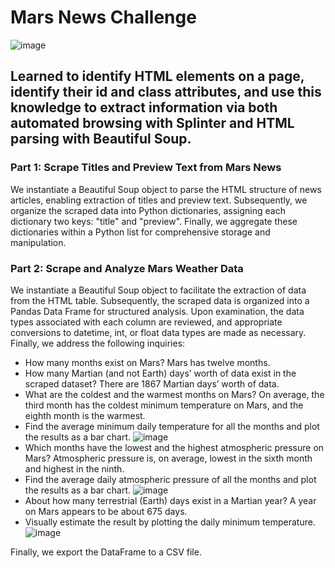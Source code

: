 # Mars News Challenge
![image](https://github.com/carojasp12/Mars_News_Challenge/assets/152667250/e1914fa1-a7dc-4cbb-bcd4-c647334617ca)

## Learned to identify HTML elements on a page, identify their id and class attributes, and use this knowledge to extract information via both automated browsing with Splinter and HTML parsing with Beautiful Soup.

### Part 1: Scrape Titles and Preview Text from Mars News

We instantiate a Beautiful Soup object to parse the HTML structure of news articles, enabling extraction of titles and preview text. Subsequently, we organize the scraped data into Python dictionaries, assigning each dictionary two keys: "title" and "preview". Finally, we aggregate these dictionaries within a Python list for comprehensive storage and manipulation.

### Part 2: Scrape and Analyze Mars Weather Data

We instantiate a Beautiful Soup object to facilitate the extraction of data from the HTML table. Subsequently, the scraped data is organized into a Pandas Data Frame for structured analysis. Upon examination, the data types associated with each column are reviewed, and appropriate conversions to datetime, int, or float data types are made as necessary. Finally, we address the following inquiries:

-	How many months exist on Mars?
Mars has twelve months. 
-	How many Martian (and not Earth) days’ worth of data exist in the scraped dataset?
There are 1867 Martian days’ worth of data.
-	What are the coldest and the warmest months on Mars?
On average, the third month has the coldest minimum temperature on Mars, and the eighth month is the warmest.
-	Find the average minimum daily temperature for all the months and plot the results as a bar chart.
  ![image](https://github.com/carojasp12/Mars_News_Challenge/assets/152667250/152b7232-2302-4fb6-a830-53d482f7c460)
-	Which months have the lowest and the highest atmospheric pressure on Mars?
Atmospheric pressure is, on average, lowest in the sixth month and highest in the ninth.
-	Find the average daily atmospheric pressure of all the months and plot the results as a bar chart.
  ![image](https://github.com/carojasp12/Mars_News_Challenge/assets/152667250/f60be811-0e74-403e-98e5-8be4cb2614ea)
-	About how many terrestrial (Earth) days exist in a Martian year? 
A year on Mars appears to be about 675 days. 
-	Visually estimate the result by plotting the daily minimum temperature.
![image](https://github.com/carojasp12/Mars_News_Challenge/assets/152667250/a3e2ecb9-ea3b-43f1-bb27-ee948bb402bf)

Finally, we export the DataFrame to a CSV file.
